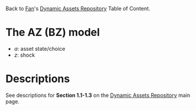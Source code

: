 Back to [Fan](https://fanwangecon.github.io)'s
[Dynamic Assets Repository](https://fanwangecon.github.io/CodeDynaAsset/) Table of Content.

# The AZ (BZ) model

- *a*: asset state/choice
- *z*: shock

# Descriptions

See descriptions for **Section 1.1-1.3** on the [Dynamic Assets Repository](https://fanwangecon.github.io/CodeDynaAsset/) main page.
